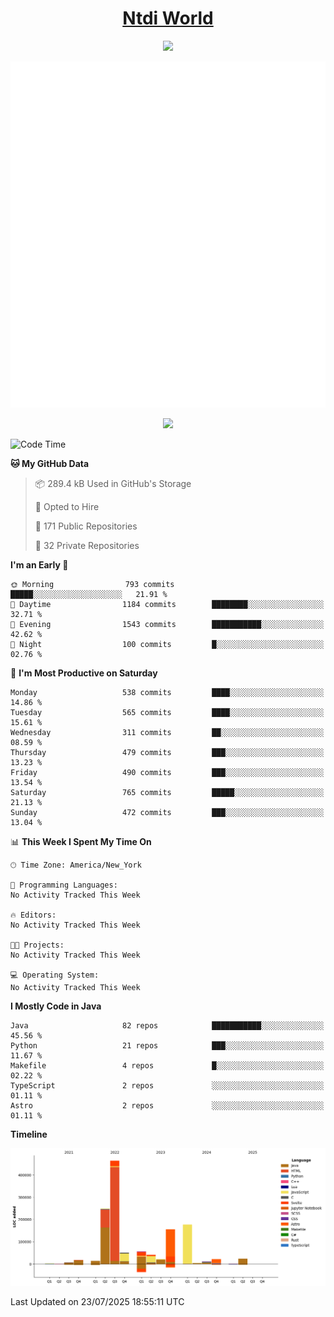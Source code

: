 <h1 align="center"><a href="https://www.ntdi.world">Ntdi World</a></h1>
<p align="center">
  <a href="https://github.com/n-tdi"><img src="https://readme-typing-svg.herokuapp.com?lines=FullStack+Developer;Web+Developer;Open-Source+Enthusiast;Java+Developer;Spigot-API%20Developer;&center=true&width=500&height=50"></a>
</p>

<div align="center">
  <img src="/github-metrics.svg"></img>
  
  <img src="https://komarev.com/ghpvc/?username=n-tdi&color=green"></img>
</div>

<!-- May use later.. idk -->
<!-- <a href="http://www.github.com/n-tdi"><img src="https://github-readme-stats.vercel.app/api?username=n-tdi&show_icons=true&hide=&count_private=true&title_color=0891b2&text_color=ffffff&icon_color=0891b2&bg_color=1c1917&hide_border=true&show_icons=true" alt="n-tdi's GitHub stats" /></a> -->

<!--START_SECTION:waka-->
![Code Time](http://img.shields.io/badge/Code%20Time-324%20hrs%2046%20mins-blue)

**🐱 My GitHub Data** 

> 📦 289.4 kB Used in GitHub's Storage 
 > 
> 💼 Opted to Hire
 > 
> 📜 171 Public Repositories 
 > 
> 🔑 32 Private Repositories 
 > 
**I'm an Early 🐤** 

```text
🌞 Morning                793 commits         █████░░░░░░░░░░░░░░░░░░░░   21.91 % 
🌆 Daytime                1184 commits        ████████░░░░░░░░░░░░░░░░░   32.71 % 
🌃 Evening                1543 commits        ███████████░░░░░░░░░░░░░░   42.62 % 
🌙 Night                  100 commits         █░░░░░░░░░░░░░░░░░░░░░░░░   02.76 % 
```
📅 **I'm Most Productive on Saturday** 

```text
Monday                   538 commits         ████░░░░░░░░░░░░░░░░░░░░░   14.86 % 
Tuesday                  565 commits         ████░░░░░░░░░░░░░░░░░░░░░   15.61 % 
Wednesday                311 commits         ██░░░░░░░░░░░░░░░░░░░░░░░   08.59 % 
Thursday                 479 commits         ███░░░░░░░░░░░░░░░░░░░░░░   13.23 % 
Friday                   490 commits         ███░░░░░░░░░░░░░░░░░░░░░░   13.54 % 
Saturday                 765 commits         █████░░░░░░░░░░░░░░░░░░░░   21.13 % 
Sunday                   472 commits         ███░░░░░░░░░░░░░░░░░░░░░░   13.04 % 
```


📊 **This Week I Spent My Time On** 

```text
🕑︎ Time Zone: America/New_York

💬 Programming Languages: 
No Activity Tracked This Week

🔥 Editors: 
No Activity Tracked This Week

🐱‍💻 Projects: 
No Activity Tracked This Week

💻 Operating System: 
No Activity Tracked This Week
```

**I Mostly Code in Java** 

```text
Java                     82 repos            ███████████░░░░░░░░░░░░░░   45.56 % 
Python                   21 repos            ███░░░░░░░░░░░░░░░░░░░░░░   11.67 % 
Makefile                 4 repos             █░░░░░░░░░░░░░░░░░░░░░░░░   02.22 % 
TypeScript               2 repos             ░░░░░░░░░░░░░░░░░░░░░░░░░   01.11 % 
Astro                    2 repos             ░░░░░░░░░░░░░░░░░░░░░░░░░   01.11 % 
```



**Timeline**

![Lines of Code chart](https://raw.githubusercontent.com/n-tdi/n-tdi/main/assets/bar_graph.png)


 Last Updated on 23/07/2025 18:55:11 UTC
<!--END_SECTION:waka-->
